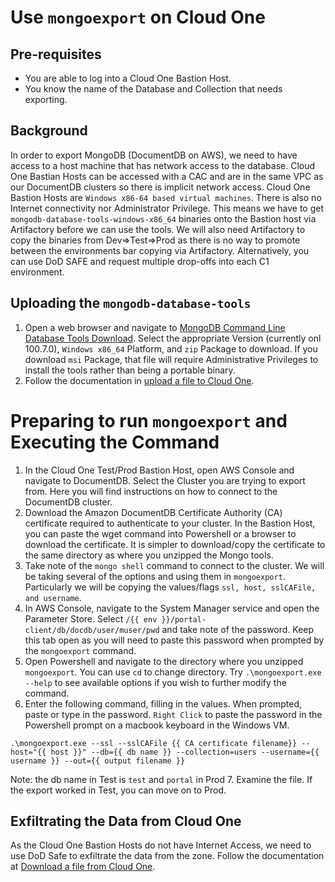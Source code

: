 # Use `mongoexport` on Cloud One

## Pre-requisites
- You are able to log into a Cloud One Bastion Host.
- You know the name of the Database and Collection that needs exporting.

## Background
In order to export MongoDB (DocumentDB on AWS), we need to have access to a host machine that has network access to the database. Cloud One Bastian Hosts can be accessed with a CAC and are in the same VPC as our DocumentDB clusters so there is implicit network access. Cloud One Bastion Hosts are `Windows x86-64 based virtual machines`. There is also no Internet connectivity nor Administrator Privilege. This means we have to get `mongodb-database-tools-windows-x86_64` binaries onto the Bastion host via Artifactory before we can use the tools. We will also need Artifactory to copy the binaries from Dev=>Test=>Prod as there is no way to promote between the environments bar copying via Artifactory. Alternatively, you can use DoD SAFE and request multiple drop-offs into each C1 environment.

## Uploading the `mongodb-database-tools`
1. Open a web browser and navigate to [MongoDB Command Line Database Tools Download](https://www.mongodb.com/try/download/database-tools). Select the appropriate Version (currently onl 100.7.0), `Windows x86_64` Platform, and `zip` Package to download. If you download `msi` Package, that file will require Administrative Privileges to install the tools rather than being a portable binary.
2. Follow the documentation in [upload a file to Cloud One](upload-file-to-c1.md#upload-a-file-to-cloud-one).
 
# Preparing to run `mongoexport` and Executing the Command
1. In the Cloud One Test/Prod Bastion Host, open AWS Console and navigate to DocumentDB. Select the Cluster you are trying to export from. Here you will find instructions on how to connect to the DocumentDB cluster.
2. Download the Amazon DocumentDB Certificate Authority (CA) certificate required to authenticate to your cluster. In the Bastion Host, you can paste the wget command into Powershell or a browser to download the certificate. It is simpler to download/copy the certificate to the same directory as where you unzipped the Mongo tools.
3. Take note of the `mongo shell` command to connect to the cluster. We will be taking several of the options and using them in `mongoexport`. Particularly we will be copying the values/flags `ssl, host, sslCAFile, and username`.
4. In AWS Console, navigate to the System Manager service and open the Parameter Store. Select `/{{ env }}/portal-client/db/docdb/user/muser/pwd` and take note of the password. Keep this tab open as you will need to paste this password when prompted by the `mongoexport` command.
5. Open Powershell and navigate to the directory where you unzipped `mongoexport`. You can use `cd` to change directory. Try `.\mongoexport.exe --help` to see available options if you wish to further modify the command.
6. Enter the following command, filling in the values. When prompted, paste or type in the password. `Right Click` to paste the password in the Powershell prompt on a macbook keyboard in the Windows VM.

```
.\mongoexport.exe --ssl --sslCAFile {{ CA certificate filename}} --host="{{ host }}" --db={{ db name }} --collection=users --username={{ username }} --out={{ output filename }} 
```
Note: the db name in Test is `test` and `portal` in Prod
7. Examine the file. If the export worked in Test, you can move on to Prod.

## Exfiltrating the Data from Cloud One
As the Cloud One Bastion Hosts do not have Internet Access, we need to use DoD Safe to exfiltrate the data from the zone. Follow the documentation at [Download a file from Cloud One](download-file-from-c1.md).
